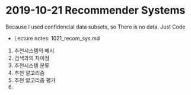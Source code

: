 # 2019-10-21 Recommender Systems

Because I used confidencial data subsets, so There is no data. Just Code

* Lecture notes: 1021_recom_sys.md
1. 추천시스템의 예시
2. 검색과의 차이점
3. 추천시스템 분류
4. 추천 알고리즘
5. 추천 알고리즘 평가
6. 